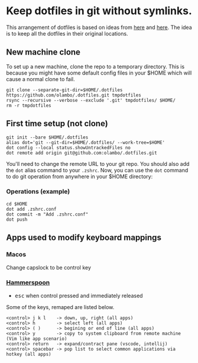 # Keep dotfiles in git without symlinks.

This arrangement of dotfiles is based on ideas from [here](https://news.ycombinator.com/item?id=11070797) and [here](https://github.com/anandpiyer/.dotfiles/tree/master/.dotfiles). 
The idea is to keep all the dotfiles in their original locations.

## New machine clone
To set up a new machine, clone the repo to a temporary directory. 
This is because you might have some default config files in your $HOME which will cause a normal clone to fail.
```
git clone --separate-git-dir=$HOME/.dotfiles https://github.com/olambo/.dotfiles.git tmpdotfiles
rsync --recursive --verbose --exclude '.git' tmpdotfiles/ $HOME/
rm -r tmpdotfiles
```

## First time setup (not clone)
```
git init --bare $HOME/.dotfiles
alias dot='git --git-dir=$HOME/.dotfiles/ --work-tree=$HOME'
dot config --local status.showUntrackedFiles no
dot remote add origin git@github.com:olambo/.dotfiles.git
```
You'll need to change the remote URL to your git repo. You should also add the `dot` alias command to your `.zshrc`. 
Now, you can use the `dot` command to do git operation from anywhere in your $HOME directory:

### Operations (example)
```
cd $HOME
dot add .zshrc.conf
dot commit -m "Add .zshrc.conf"
dot push
```
## Apps used to modify keyboard mappings

### Macos
Change capslock to be control key

### [Hammerspoon](https://www.hammerspoon.org)
- <kbd>esc</kbd> when control pressed and immediately released

Some of the keys, remaped are listed below.

```
<control> j k l    -> down, up, right (all apps)
<control> h        -> select left (all apps)
<control> ( )      -> begining or end of line (all apps)
<control> y        -> copy to system clipboard from remote machine (Vim like app scenario)
<control> return   -> expand/contract pane (vscode, intellij) 
<control> spacebar -> pop list to select common applications via hotkey (all apps)
```

